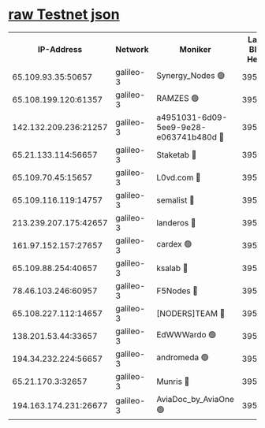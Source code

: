 [raw Testnet json](https://rpc-check.androt.stavr.tech/androt/rpcandrot_result.json)
=

<table><tr><th>IP-Address</th><th>Network</th><th>Moniker</th><th>Latest Block Height</th><th>Earliest Block Height</th><th>Catching Up</th><th>Voting Power</th><th>Scan Time</th></tr><tr><td>65.109.93.35:50657</td><td>galileo-3</td><td>Synergy_Nodes 🟢</td><td>3954991</td><td>0</td><td>False</td><td>0</td><td>2023-11-24T21:10:57.669937512UTC</td></tr><tr><td>65.108.199.120:61357</td><td>galileo-3</td><td>RAMZES 🟢</td><td>3954989</td><td>1</td><td>False</td><td>0</td><td>2023-11-24T21:10:39.724495794UTC</td></tr><tr><td>142.132.209.236:21257</td><td>galileo-3</td><td>a4951031-6d09-5ee9-9e28-e063741b480d 🔴</td><td>3954991</td><td>1</td><td>False</td><td>3</td><td>2023-11-24T21:10:52.902378852UTC</td></tr><tr><td>65.21.133.114:56657</td><td>galileo-3</td><td>Staketab 🔴</td><td>3954991</td><td>90001</td><td>False</td><td>2</td><td>2023-11-24T21:10:58.522312714UTC</td></tr><tr><td>65.109.70.45:15657</td><td>galileo-3</td><td>L0vd.com 🔴</td><td>3954991</td><td>659001</td><td>False</td><td>3</td><td>2023-11-24T21:10:55.313326527UTC</td></tr><tr><td>65.109.116.119:14757</td><td>galileo-3</td><td>semalist 🔴</td><td>3954989</td><td>2228721</td><td>False</td><td>1318</td><td>2023-11-24T21:10:36.597477524UTC</td></tr><tr><td>213.239.207.175:42657</td><td>galileo-3</td><td>landeros 🔴</td><td>3954987</td><td>2642001</td><td>False</td><td>72</td><td>2023-11-24T21:10:25.174844524UTC</td></tr><tr><td>161.97.152.157:27657</td><td>galileo-3</td><td>cardex 🟢</td><td>3954991</td><td>2945323</td><td>False</td><td>0</td><td>2023-11-24T21:10:58.189292418UTC</td></tr><tr><td>65.109.88.254:40657</td><td>galileo-3</td><td>ksalab 🔴</td><td>3954989</td><td>3000356</td><td>False</td><td>31921</td><td>2023-11-24T21:10:37.350017545UTC</td></tr><tr><td>78.46.103.246:60957</td><td>galileo-3</td><td>F5Nodes 🔴</td><td>3954991</td><td>3057001</td><td>False</td><td>24</td><td>2023-11-24T21:10:57.903485990UTC</td></tr><tr><td>65.108.227.112:14657</td><td>galileo-3</td><td>[NODERS]TEAM 🔴</td><td>3954987</td><td>3176323</td><td>False</td><td>959616</td><td>2023-11-24T21:10:25.510928398UTC</td></tr><tr><td>138.201.53.44:33657</td><td>galileo-3</td><td>EdWWWardo 🟢</td><td>3954987</td><td>3406335</td><td>False</td><td>0</td><td>2023-11-24T21:10:29.834654590UTC</td></tr><tr><td>194.34.232.224:56657</td><td>galileo-3</td><td>andromeda 🟢</td><td>3954989</td><td>3854989</td><td>False</td><td>0</td><td>2023-11-24T21:10:37.015597727UTC</td></tr><tr><td>65.21.170.3:32657</td><td>galileo-3</td><td>Munris 🔴</td><td>3954990</td><td>3854990</td><td>False</td><td>411</td><td>2023-11-24T21:10:46.550825947UTC</td></tr><tr><td>194.163.174.231:26677</td><td>galileo-3</td><td>AviaDoc_by_AviaOne 🟢</td><td>3954990</td><td>3928001</td><td>False</td><td>0</td><td>2023-11-24T21:10:46.165266467UTC</td></tr></table>

